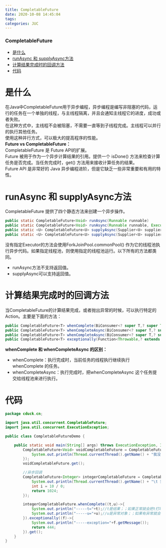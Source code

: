 ```yaml
---
title: CompletableFuture
date: 2020-10-08 14:45:04
tags: 
categories: JUC
---
```


<!--more-->

### CompletableFuture

- [是什么](#_1)
- [runAsync 和 supplyAsync方法](#runAsync__supplyAsync_11)
- [计算结果完成时的回调方法](#_27)
- [代码](#_42)

# 是什么

在Java中CompletableFuture用于异步编程，异步编程是编写非阻塞的代码，运行的任务在一个单独的线程，与主线程隔离，并且会通知主线程它的进度，成功或者失败。  
在这种方式中，主线程不会被阻塞，不需要一直等到子线程完成。主线程可以并行的执行其他任务。  
使用这种并行方式，可以极大的提高程序的性能。  
**Future vs CompletableFuture：**  
CompletableFuture 是 Future API的扩展。  
Future 被用于作为一个异步计算结果的引用。提供一个 isDone\(\) 方法来检查计算任务是否完成。当任务完成时，get\(\) 方法用来接收计算任务的结果。  
Future API 是非常好的 Java 异步编程进阶，但是它缺乏一些非常重要和有用的特性。

# runAsync 和 supplyAsync方法

CompletableFuture 提供了四个静态方法来创建一个异步操作。

```java
public static CompletableFuture<Void> runAsync(Runnable runnable)
public static CompletableFuture<Void> runAsync(Runnable runnable, Executor executor)
public static <U> CompletableFuture<U> supplyAsync(Supplier<U> supplier)
public static <U> CompletableFuture<U> supplyAsync(Supplier<U> supplier, Executor executor)
```

没有指定Executor的方法会使用ForkJoinPool.commonPool\(\) 作为它的线程池执行异步代码。如果指定线程池，则使用指定的线程池运行。以下所有的方法都类同。

- runAsync方法不支持返回值。
- supplyAsync可以支持返回值。

# 计算结果完成时的回调方法

当CompletableFuture的计算结果完成，或者抛出异常的时候，可以执行特定的Action。主要是下面的方法：

```java
public CompletableFuture<T> whenComplete(BiConsumer<? super T,? super Throwable> action)
public CompletableFuture<T> whenCompleteAsync(BiConsumer<? super T,? super Throwable> action)
public CompletableFuture<T> whenCompleteAsync(BiConsumer<? super T,? super Throwable> action, Executor executor)
public CompletableFuture<T> exceptionally(Function<Throwable,? extends T> fn)
```

**whenComplete 和 whenCompleteAsync 的区别：**

- whenComplete：执行完成时，当前任务的线程执行继续执行 whenComplete 的任务。
- whenCompleteAsync：执行完成时，把whenCompleteAsync 这个任务提交给线程池来进行执行。

# 代码

```java
package cduck.cn;

import java.util.concurrent.CompletableFuture;
import java.util.concurrent.ExecutionException;

public class CompletableFutureDemo {

    public static void main(String[] args) throws ExecutionException, InterruptedException {
        CompletableFuture<Void> voidCompletableFuture = CompletableFuture.runAsync(() -> {
            System.out.println(Thread.currentThread().getName() + "我没有返回值");
        });
        voidCompletableFuture.get();

        //异步回调
        CompletableFuture<Integer> integerCompletableFuture = CompletableFuture.supplyAsync(() -> {
            System.out.println(Thread.currentThread().getName() + "\t 我有返回值");
            int i = 10 / 0;
            return 1024;
        });

        integerCompletableFuture.whenComplete((t,u)->{
            System.out.println("-----t="+t);//t是结果；；如果正常就会把t打印出来
            System.out.println("-----u="+u);//u是异常对象；；如果有异常就会把u打印出来
        }).exceptionally((f)->{
            System.out.println("-----exception="+f.getMessage());
            return 444;
        }).get();
    }
}

```